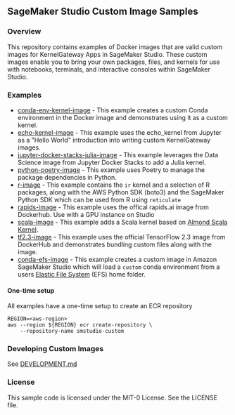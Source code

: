 ## SageMaker Studio Custom Image Samples

### Overview

This repository contains examples of Docker images that are valid custom images for KernelGateway Apps in SageMaker Studio. These custom images enable you to bring your own packages, files, and kernels for use with notebooks, terminals, and interactive consoles within SageMaker Studio.

### Examples

- [conda-env-kernel-image](examples/conda-env-kernel-image) - This example creates a custom Conda environment in the Docker image and demonstrates using it as a custom kernel. 
- [echo-kernel-image](examples/echo-kernel-image) - This example uses the echo_kernel from Jupyter as a "Hello World" introduction into writing custom KernelGateway images.
- [jupyter-docker-stacks-julia-image](examples/jupyter-docker-stacks-julia-image) - This example leverages the Data Science image from Jupyter Docker Stacks to add a Julia kernel.
- [python-poetry-image](examples/python-poetry-image) - This example uses Poetry to manage the package dependencies in Python.
- [r-image](examples/r-image) - This example contains the `ir` kernel and a selection of R packages, along with the AWS Python SDK (boto3) and the SageMaker Python SDK which can be used from R using `reticulate`
- [rapids-image](examples/rapids-image) - This example uses the offical rapids.ai image from Dockerhub. Use with a GPU instance on Studio
- [scala-image](examples/scala-image) - This example adds a Scala kernel based on [Almond Scala Kernel](https://almond.sh/).
- [tf2.3-image](examples/tf23-image) - This example uses the official TensorFlow 2.3 image from DockerHub and demonstrates bundling custom files along with the image.
- [conda-efs-image](examples/conda-efs-image) - This example creates a custom image in Amazon SageMaker Studio which will load a `custom` conda environment from a users [Elastic File System](https://docs.aws.amazon.com/sagemaker/latest/dg/studio-tasks-manage-storage.html) (EFS) home folder.

#### One-time setup

All examples have a one-time setup to create an ECR repository

```
REGION=<aws-region>
aws --region ${REGION} ecr create-repository \
    --repository-name smstudio-custom
```

### Developing Custom Images

See [DEVELOPMENT.md](DEVELOPMENT.md)

### License

This sample code is licensed under the MIT-0 License. See the LICENSE file.